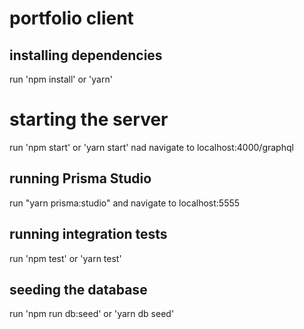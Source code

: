 # portfolio client

## installing dependencies

run 'npm install' or 'yarn'

# starting the server

run 'npm start' or 'yarn start' nad navigate to localhost:4000/graphql

## running Prisma Studio

run "yarn prisma:studio" and navigate to localhost:5555

## running integration tests

run 'npm test' or 'yarn test'

## seeding the database

run 'npm run db:seed' or 'yarn db seed' 
